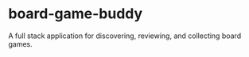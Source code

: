 # board-game-buddy

A full stack application for discovering, reviewing, and collecting board games.

